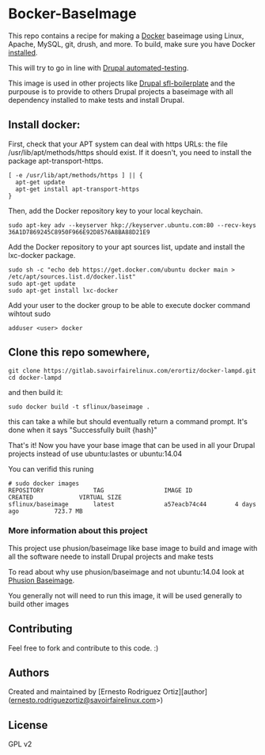 Bocker-BaseImage
================

This repo contains a recipe for making a [Docker](http://docker.io) baseimage using Linux, Apache, MySQL, git, drush, and more. 
To build, make sure you have Docker [installed](http://www.docker.io/gettingstarted/).

This will try to go in line with [Drupal automated-testing](https://drupal.org/automated-testing).

This image is used in other projects like [Drupal sfl-boilerplate](https://gitlab.savoirfairelinux.com/drupal/sfl-boilerplate) and the purpouse is to provide to others Drupal projects a baseimage with all dependency installed to make tests and install Drupal.

## Install docker:
First, check that your APT system can deal with https URLs: the file /usr/lib/apt/methods/https should exist. If it doesn't, you need to install the package apt-transport-https.
```
[ -e /usr/lib/apt/methods/https ] || {
  apt-get update
  apt-get install apt-transport-https
}
```

Then, add the Docker repository key to your local keychain.
```
sudo apt-key adv --keyserver hkp://keyserver.ubuntu.com:80 --recv-keys 36A1D7869245C8950F966E92D8576A8BA88D21E9
```
Add the Docker repository to your apt sources list, update and install the lxc-docker package.
```
sudo sh -c "echo deb https://get.docker.com/ubuntu docker main > /etc/apt/sources.list.d/docker.list"
sudo apt-get update
sudo apt-get install lxc-docker
```

Add your user to the docker group to be able to execute docker command wihtout sudo

```
adduser <user> docker
```

## Clone this repo somewhere, 
```
git clone https://gitlab.savoirfairelinux.com/erortiz/docker-lampd.git
cd docker-lampd
```
and then build it:
```
sudo docker build -t sflinux/baseimage .
```

this can take a while but should eventually return a command prompt. It's done when it says "Successfully built {hash}"

That's it!
Now you have your base image that can be used in all your Drupal projects instead of use ubuntu:lastes or ubuntu:14.04

You can verifid this runing

```
# sudo docker images
REPOSITORY              TAG                 IMAGE ID            CREATED             VIRTUAL SIZE
sflinux/baseimage       latest              a57eacb74c44        4 days ago          723.7 MB
```

### More information about this project

This project use phusion/baseimage like base image to build and image with all the software neede to install Drupal projects and make tests

To read about why use phusion/baseimage and not ubuntu:14.04 look at [Phusion Baseimage](https://registry.hub.docker.com/u/phusion/baseimage/).

You generally not will need to run this image, it will be used generally to build other images


## Contributing
Feel free to fork and contribute to this code. :)


## Authors

Created and maintained by [Ernesto Rodriguez Ortiz][author] (ernesto.rodriguezortiz@savoirfairelinux.com>)

## License
GPL v2

